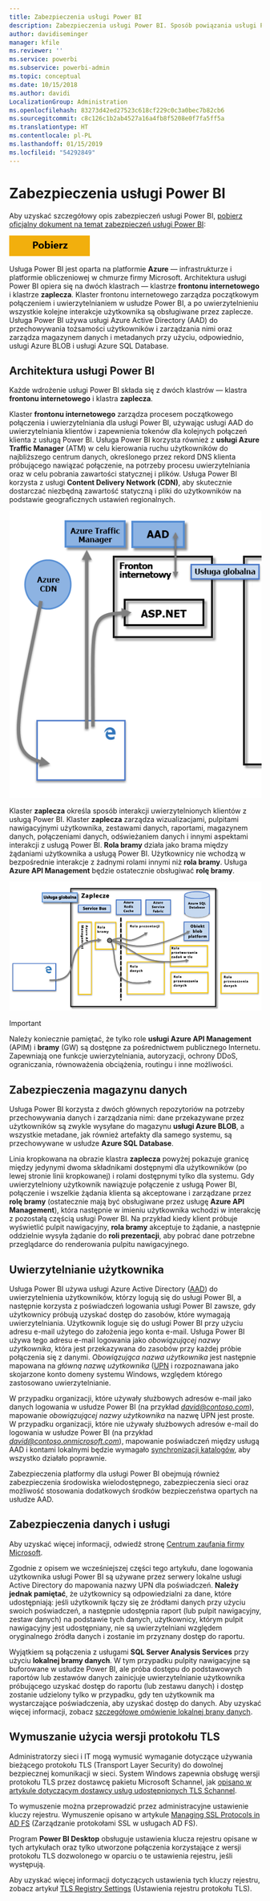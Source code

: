 ```yaml
---
title: Zabezpieczenia usługi Power BI
description: Zabezpieczenia usługi Power BI. Sposób powiązania usługi Power BI z usługą Azure Active Directory i innymi usługami Azure. W tym temacie znajduje się również link do oficjalnego dokumentu, który zawiera więcej informacji szczegółowych informacji.
author: davidiseminger
manager: kfile
ms.reviewer: ''
ms.service: powerbi
ms.subservice: powerbi-admin
ms.topic: conceptual
ms.date: 10/15/2018
ms.author: davidi
LocalizationGroup: Administration
ms.openlocfilehash: 83273d42ed27523c618cf229c0c3a0bec7b82cb6
ms.sourcegitcommit: c8c126c1b2ab4527a16a4fb8f5208e0f7fa5ff5a
ms.translationtype: HT
ms.contentlocale: pl-PL
ms.lasthandoff: 01/15/2019
ms.locfileid: "54292849"
---
```

# <a name="power-bi-security"></a>Zabezpieczenia usługi Power BI
Aby uzyskać szczegółowy opis zabezpieczeń usługi Power BI, [pobierz oficjalny dokument na temat zabezpieczeń usługi Power BI](http://go.microsoft.com/fwlink/?LinkId=829185):

[![](media/service-admin-power-bi-security/pbi_security_01.png)](http://go.microsoft.com/fwlink/?LinkId=829185)

Usługa Power BI jest oparta na platformie **Azure** — infrastrukturze i platformie obliczeniowej w chmurze firmy Microsoft. Architektura usługi Power BI opiera się na dwóch klastrach — klastrze **frontonu internetowego** i klastrze **zaplecza**. Klaster frontonu internetowego zarządza początkowym połączeniem i uwierzytelnianiem w usłudze Power BI, a po uwierzytelnieniu wszystkie kolejne interakcje użytkownika są obsługiwane przez zaplecze. Usługa Power BI używa usługi Azure Active Directory (AAD) do przechowywania tożsamości użytkowników i zarządzania nimi oraz zarządza magazynem danych i metadanych przy użyciu, odpowiednio, usługi Azure BLOB i usługi Azure SQL Database.

## <a name="power-bi-architecture"></a>Architektura usługi Power BI
Każde wdrożenie usługi Power BI składa się z dwóch klastrów — klastra **frontonu internetowego** i klastra **zaplecza**.

Klaster **frontonu internetowego** zarządza procesem początkowego połączenia i uwierzytelniania dla usługi Power BI, używając usługi AAD do uwierzytelniania klientów i zapewnienia tokenów dla kolejnych połączeń klienta z usługą Power BI. Usługa Power BI korzysta również z **usługi Azure Traffic Manager** (ATM) w celu kierowania ruchu użytkowników do najbliższego centrum danych, określonego przez rekord DNS klienta próbującego nawiązać połączenie, na potrzeby procesu uwierzytelniania oraz w celu pobrania zawartości statycznej i plików. Usługa Power BI korzysta z usługi **Content Delivery Network (CDN)**, aby skutecznie dostarczać niezbędną zawartość statyczną i pliki do użytkowników na podstawie geograficznych ustawień regionalnych.

![](media/service-admin-power-bi-security/pbi_security_v2_wfe.png)

Klaster **zaplecza** określa sposób interakcji uwierzytelnionych klientów z usługą Power BI. Klaster **zaplecza** zarządza wizualizacjami, pulpitami nawigacyjnymi użytkownika, zestawami danych, raportami, magazynem danych, połączeniami danych, odświeżaniem danych i innymi aspektami interakcji z usługą Power BI. **Rola bramy** działa jako brama między żądaniami użytkownika a usługą Power BI. Użytkownicy nie wchodzą w bezpośrednie interakcje z żadnymi rolami innymi niż **rola bramy**. Usługa **Azure API Management** będzie ostatecznie obsługiwać **rolę bramy**.

![](media/service-admin-power-bi-security/pbi_security_v2_backend_updated.png)

> [!IMPORTANT]
> Należy koniecznie pamiętać, że tylko role **usługi Azure API Management** (APIM) i **bramy** (GW) są dostępne za pośrednictwem publicznego Internetu. Zapewniają one funkcje uwierzytelniania, autoryzacji, ochrony DDoS, ograniczania, równoważenia obciążenia, routingu i inne możliwości.
> 
> 

## <a name="data-storage-security"></a>Zabezpieczenia magazynu danych
Usługa Power BI korzysta z dwóch głównych repozytoriów na potrzeby przechowywania danych i zarządzania nimi: dane przekazywane przez użytkowników są zwykle wysyłane do magazynu **usługi Azure BLOB**, a wszystkie metadane, jak również artefakty dla samego systemu, są przechowywane w usłudze **Azure SQL Database**.

Linia kropkowana na obrazie klastra **zaplecza** powyżej pokazuje granicę między jedynymi dwoma składnikami dostępnymi dla użytkowników (po lewej stronie linii kropkowanej) i rolami dostępnymi tylko dla systemu. Gdy uwierzytelniony użytkownik nawiązuje połączenie z usługą Power BI, połączenie i wszelkie żądania klienta są akceptowane i zarządzane przez **rolę bramy** (ostatecznie mają być obsługiwane przez usługę **Azure API Management**), która następnie w imieniu użytkownika wchodzi w interakcję z pozostałą częścią usługi Power BI. Na przykład kiedy klient próbuje wyświetlić pulpit nawigacyjny, **rola bramy** akceptuje to żądanie, a następnie oddzielnie wysyła żądanie do **roli prezentacji**, aby pobrać dane potrzebne przeglądarce do renderowania pulpitu nawigacyjnego.

## <a name="user-authentication"></a>Uwierzytelnianie użytkownika
Usługa Power BI używa usługi Azure Active Directory ([AAD](http://azure.microsoft.com/services/active-directory/)) do uwierzytelnienia użytkowników, którzy logują się do usługi Power BI, a następnie korzysta z poświadczeń logowania usługi Power BI zawsze, gdy użytkownicy próbują uzyskać dostęp do zasobów, które wymagają uwierzytelniania. Użytkownik loguje się do usługi Power BI przy użyciu adresu e-mail użytego do założenia jego konta e-mail. Usługa Power BI używa tego adresu e-mail logowania jako *obowiązującej nazwy użytkownika*, która jest przekazywana do zasobów przy każdej próbie połączenia się z danymi. *Obowiązująca nazwa użytkownika* jest następnie mapowana na *główną nazwę użytkownika* ([UPN](https://msdn.microsoft.com/library/windows/desktop/aa380525\(v=vs.85\).aspx) i rozpoznawana jako skojarzone konto domeny systemu Windows, względem którego zastosowano uwierzytelnianie.

W przypadku organizacji, które używały służbowych adresów e-mail jako danych logowania w usłudze Power BI (na przykład <em>david@contoso.com</em>), mapowanie *obowiązującej nazwy użytkownika* na nazwę UPN jest proste. W przypadku organizacji, które nie używały służbowych adresów e-mail do logowania w usłudze Power BI (na przykład <em>david@contoso.onmicrosoft.com</em>), mapowanie poświadczeń między usługą AAD i kontami lokalnymi będzie wymagało [synchronizacji katalogów](https://technet.microsoft.com/library/jj573653.aspx), aby wszystko działało poprawnie.

Zabezpieczenia platformy dla usługi Power BI obejmują również zabezpieczenia środowiska wielodostępnego, zabezpieczenia sieci oraz możliwość stosowania dodatkowych środków bezpieczeństwa opartych na usłudze AAD.

## <a name="data-and-service-security"></a>Zabezpieczenia danych i usługi
Aby uzyskać więcej informacji, odwiedź stronę [Centrum zaufania firmy Microsoft](https://www.microsoft.com/trustcenter).

Zgodnie z opisem we wcześniejszej części tego artykułu, dane logowania użytkownika usługi Power BI są używane przez serwery lokalne usługi Active Directory do mapowania nazwy UPN dla poświadczeń. **Należy jednak pamiętać**, że użytkownicy są odpowiedzialni za dane, które udostępniają: jeśli użytkownik łączy się ze źródłami danych przy użyciu swoich poświadczeń, a następnie udostępnia raport (lub pulpit nawigacyjny, zestaw danych) na podstawie tych danych, użytkownicy, którym pulpit nawigacyjny jest udostępniany, nie są uwierzytelniani względem oryginalnego źródła danych i zostanie im przyznany dostęp do raportu.

Wyjątkiem są połączenia z usługami **SQL Server Analysis Services** przy użyciu **lokalnej bramy danych**. W tym przypadku pulpity nawigacyjne są buforowane w usłudze Power BI, ale próba dostępu do podstawowych raportów lub zestawów danych zainicjuje uwierzytelnianie użytkownika próbującego uzyskać dostęp do raportu (lub zestawu danych) i dostęp zostanie udzielony tylko w przypadku, gdy ten użytkownik ma wystarczające poświadczenia, aby uzyskać dostęp do danych. Aby uzyskać więcej informacji, zobacz [szczegółowe omówienie lokalnej brany danych](service-gateway-onprem-indepth.md).

## <a name="enforcing-tls-version-usage"></a>Wymuszanie użycia wersji protokołu TLS

Administratorzy sieci i IT mogą wymusić wymaganie dotyczące używania bieżącego protokołu TLS (Transport Layer Security) do dowolnej bezpiecznej komunikacji w sieci. System Windows zapewnia obsługę wersji protokołu TLS przez dostawcę pakietu Microsoft Schannel, jak [opisano w artykule dotyczącym dostawcy usług udostępnionych TLS Schannel](https://docs.microsoft.com/windows/desktop/SecAuthN/protocols-in-tls-ssl--schannel-ssp-).

To wymuszenie można przeprowadzić przez administracyjne ustawienie kluczy rejestru. Wymuszenie opisano w artykule [Managing SSL Protocols in AD FS](https://docs.microsoft.com/windows-server/identity/ad-fs/operations/manage-ssl-protocols-in-ad-fs) (Zarządzanie protokołami SSL w usługach AD FS). 

Program **Power BI Desktop** obsługuje ustawienia klucza rejestru opisane w tych artykułach oraz tylko utworzone połączenia korzystające z wersji protokołu TLS dozwolonego w oparciu o te ustawienia rejestru, jeśli występują.

Aby uzyskać więcej informacji dotyczących ustawienia tych kluczy rejestru, zobacz artykuł [TLS Registry Settings](https://docs.microsoft.com/windows-server/security/tls/tls-registry-settings) (Ustawienia rejestru protokołu TLS).

